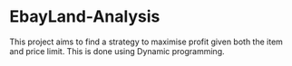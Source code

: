 # EbayLand-Analysis
This project aims to find a strategy to maximise profit given both the item and price limit. This is done using Dynamic programming.
